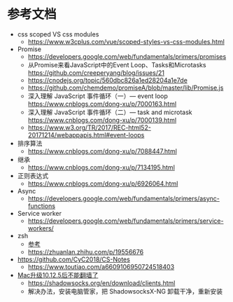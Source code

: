 # 参考文档

- css scoped VS css modules
  - https://www.w3cplus.com/vue/scoped-styles-vs-css-modules.html
- Promise
  - https://developers.google.com/web/fundamentals/primers/promises
  - 从Promise来看JavaScript中的Event Loop、Tasks和Microtasks https://github.com/creeperyang/blog/issues/21
  - https://cnodejs.org/topic/560dbc826a1ed28204a1e7de
  - https://github.com/chemdemo/promiseA/blob/master/lib/Promise.js
  - 深入理解 JavaScript 事件循环（一）— event loop https://www.cnblogs.com/dong-xu/p/7000163.html
  - 深入理解 JavaScript 事件循环（二）— task and microtask https://www.cnblogs.com/dong-xu/p/7000139.html
  - https://www.w3.org/TR/2017/REC-html52-20171214/webappapis.html#event-loops
- 排序算法
  - https://www.cnblogs.com/dong-xu/p/7088447.html
- 继承
  - https://www.cnblogs.com/dong-xu/p/7134195.html
- 正则表达式
  - https://www.cnblogs.com/dong-xu/p/6926064.html
- Async
  - https://developers.google.com/web/fundamentals/primers/async-functions
- Service worker
  - https://developers.google.com/web/fundamentals/primers/service-workers/
- zsh
  - [参考](https://leohxj.gitbooks.io/a-programmer-prepares/software/mac/softwares/zsh.html)
  - https://zhuanlan.zhihu.com/p/19556676
- https://github.com/CyC2018/CS-Notes
  - https://www.toutiao.com/a6609106950724518403
- [Mac升级10.12.5后不能翻墙了](https://github.com/shadowsocks/ShadowsocksX-NG/issues/371)
  - https://shadowsocks.org/en/download/clients.html
  - 解决办法，安装电脑管家，把 ShadowsocksX-NG 卸载干净，重新安装
